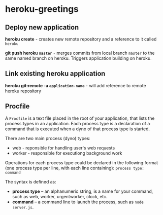 # heroku-greetings

## Deploy new application

**heroku create** - creates new remote repository and a reference to it called `heroku`

**git push heroku `master`** - merges commits from local branch `master` to the same named branch on heroku. Triggers application building on heroku.

## Link existing heroku application

**heroku git:remote -a `application-name`** - will add reference to remote heroku repository

## Procfile

A `Procfile` is a text file placed in the root of your application, that lists the process types in an application. Each process type is a declaration of a command that is executed when a dyno of that process type is started.

There are two main process (dyno) types:
* web - reponsible for handling user's web requests
* worker - responsible for executiong background work

Operations for each process type could be declared in the following format (one process type per line, with each line containing):
`process type: command`

The syntax is defined as:
* **process type** – an alphanumeric string, is a name for your command, such as web, worker, urgentworker, clock, etc.
* **command** – a command line to launch the process, such as `node server.js`.

